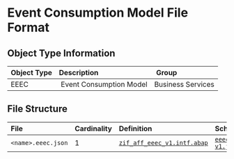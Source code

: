 # Event Consumption Model File Format

## Object Type Information

Object Type | Description | Group
:--- | :--- | :---
EEEC | Event Consumption Model | Business Services

## File Structure

File | Cardinality | Definition | Schema | Example
:--- | :---  | :--- | :--- | :---
`<name>.eeec.json` | 1 | [`zif_aff_eeec_v1.intf.abap`](./type/zif_aff_eeec_v1.intf.abap) | [`eeec-v1.json`](./eeec-v1.json) | [`z_aff_example_eeec.eeec.json`](./examples/z_aff_example_eeec.eeec.json)
